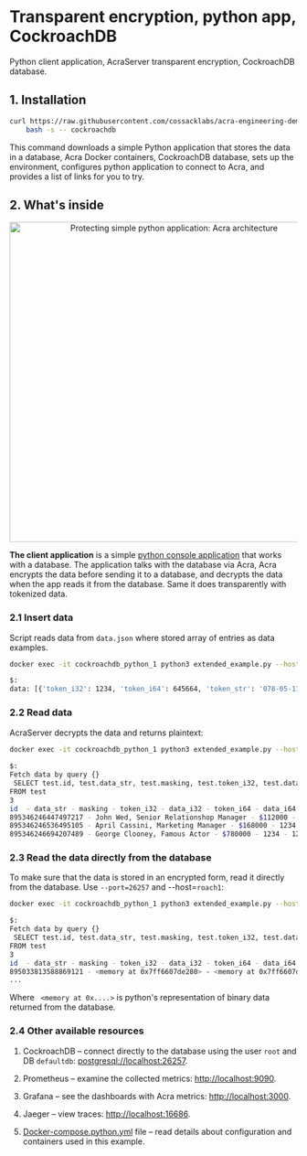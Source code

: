# Transparent encryption, python app, CockroachDB

Python client application, AcraServer transparent encryption, CockroachDB  database.

## 1. Installation

```bash
curl https://raw.githubusercontent.com/cossacklabs/acra-engineering-demo/master/run.sh | \
    bash -s -- cockroachdb
```

This command downloads a simple Python application that stores the data in a database, Acra Docker containers, CockroachDB
database, sets up the environment, configures python application to connect to Acra, and provides a list of links for you to try.

## 2. What's inside

<p align="center"><img src="../_pics/eng_demo_python-cockroach.png" alt="Protecting simple python application: Acra architecture" width="560"></p>

**The client application** is a simple [python console application](https://github.com/cossacklabs/acra/tree/master/examples/python)
that works with a database. The application talks with the database via Acra, Acra encrypts the data before sending
it to a database, and decrypts the data when the app reads it from the database. Same it does transparently with tokenized data.


### 2.1 Insert data

Script reads data from `data.json` where stored array of entries as data examples.

```bash
docker exec -it cockroachdb_python_1 python3 extended_example.py --host=acra-server --port=9393 --data=data.json

$:
data: [{'token_i32': 1234, 'token_i64': 645664, 'token_str': '078-05-1111', 'token_bytes': 'byt13es', 'token_email': 'john_wed@cl.com', 'data': 'John Wed, Senior Relationshop Manager', 'masking': '$112000', 'searchable': 'john_wed@cl.com'}, {'token_i32': 1235, 'token_i64': 645665, 'token_str': '078-05-1112', 'token_bytes': 'byt13es2', 'token_email': 'april_cassini@cl.com', 'data': 'April Cassini, Marketing Manager', 'masking': '$168000', 'searchable': 'april_cassini@cl.com'}, {'token_i32': 1236, 'token_i64': 645667, 'token_str': '078-05-1117', 'token_bytes': 'byt13es3', 'token_email': 'george_clooney@cl.com', 'data': 'George Clooney, Famous Actor', 'masking': '$780000', 'searchable': 'george_clooney@cl.com'}]
```

### 2.2 Read data

AcraServer decrypts the data and returns plaintext:
```bash
docker exec -it cockroachdb_python_1 python3 extended_example.py --host=acra-server --port=9393 --print
  
$:
Fetch data by query {}
 SELECT test.id, test.data_str, test.masking, test.token_i32, test.data_i32, test.token_i64, test.data_i64, test.token_str, test.token_bytes, test.token_email 
FROM test
3
id  - data_str - masking - token_i32 - data_i32 - token_i64 - data_i64 - token_str - token_bytes - token_email
895346246447497217 - John Wed, Senior Relationshop Manager - $112000 - 1234 - 1234 - 645664 - 645664 - 078-05-1111 - byt13es - john_wed@cl.com
895346246536495105 - April Cassini, Marketing Manager - $168000 - 1234 - 1234 - 645664 - 645664 - 078-05-1112 - byt13es2 - april_cassini@cl.com
895346246694207489 - George Clooney, Famous Actor - $780000 - 1234 - 1234 - 645664 - 645664 - 078-05-1117 - byt13es3 - george_clooney@cl.com

```

### 2.3 Read the data directly from the database
To make sure that the data is stored in an encrypted form, read it directly from the database. Use `--port=26257` and --host=`roach1`:

```bash
docker exec -it cockroachdb_python_1 python3 extended_example.py --host=roach1 --port=26257 --print

$:
Fetch data by query {}
 SELECT test.id, test.data_str, test.masking, test.token_i32, test.data_i32, test.token_i64, test.data_i64, test.token_str, test.token_bytes, test.token_email 
FROM test
3
id  - data_str - masking - token_i32 - data_i32 - token_i64 - data_i64 - token_str - token_bytes - token_email
895033813588869121 - <memory at 0x7ff6607de280> - <memory at 0x7ff6607dea00> - 1980030424 - <memory at 0x7ff6607deac0> - -7885492195662891049 - <memory at 0x7ff6607deb80> - QFzwmjyhzTn - ne    - TTC6JX@eS7k8.de
...
```
Where ` <memory at 0x....>` is python's representation of binary data returned from the database.

### 2.4 Other available resources

1. CockroachDB – connect directly to the database using the user `root` and DB `defaultdb`: [postgresql://localhost:26257](postgresql://localhost:26257).

2. Prometheus –  examine the collected metrics: [http://localhost:9090](http://localhost:9090).

3. Grafana – see the dashboards with Acra metrics: [http://localhost:3000](http://localhost:3000).

4. Jaeger – view traces: [http://localhost:16686](http://localhost:16686).

5. [Docker-compose.python.yml](https://github.com/cossacklabs/acra-engineering-demo/blob/master/cockroachdb/docker-compose.cockroachdb.yml) file – read details about configuration and containers used in this example.
